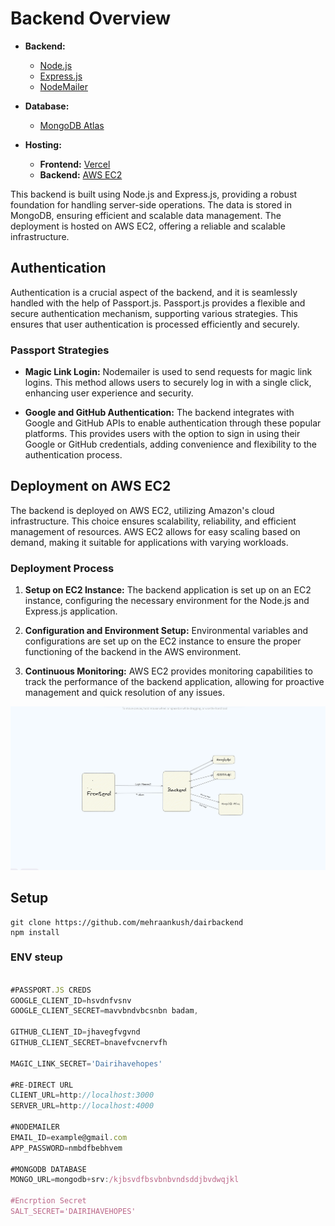 # Backend Overview

- **Backend:**
  - [Node.js](https://nodejs.org/)
  - [Express.js](https://expressjs.com/)
  - [NodeMailer](https://nodemailer.com/)

- **Database:**
  - [MongoDB Atlas](https://www.mongodb.com/)
  
- **Hosting:**
  - **Frontend:** [Vercel](https://dairfrontend-mehraankush.vercel.app/)
  - **Backend:** [AWS EC2](https://aws.amazon.com/ec2/)


This backend is built using Node.js and Express.js, providing a robust foundation for handling server-side operations. The data is stored in MongoDB, ensuring efficient and scalable data management. The deployment is hosted on AWS EC2, offering a reliable and scalable infrastructure.

## Authentication

Authentication is a crucial aspect of the backend, and it is seamlessly handled with the help of Passport.js. Passport.js provides a flexible and secure authentication mechanism, supporting various strategies. This ensures that user authentication is processed efficiently and securely.

### Passport Strategies

- **Magic Link Login:** Nodemailer is used to send requests for magic link logins. This method allows users to securely log in with a single click, enhancing user experience and security.

- **Google and GitHub Authentication:** The backend integrates with Google and GitHub APIs to enable authentication through these popular platforms. This provides users with the option to sign in using their Google or GitHub credentials, adding convenience and flexibility to the authentication process.

## Deployment on AWS EC2

The backend is deployed on AWS EC2, utilizing Amazon's cloud infrastructure. This choice ensures scalability, reliability, and efficient management of resources. AWS EC2 allows for easy scaling based on demand, making it suitable for applications with varying workloads.

### Deployment Process

1. **Setup on EC2 Instance:** The backend application is set up on an EC2 instance, configuring the necessary environment for the Node.js and Express.js application.

2. **Configuration and Environment Setup:** Environmental variables and configurations are set up on the EC2 instance to ensure the proper functioning of the backend in the AWS environment.

3. **Continuous Monitoring:** AWS EC2 provides monitoring capabilities to track the performance of the backend application, allowing for proactive management and quick resolution of any issues.

![Flow Chart](https://github.com/mehraankush/TypeScript/blob/main/dair/Screenshot%202023-12-21%20160226.png)

## Setup
```git
git clone https://github.com/mehraankush/dairbackend
npm install
```

### ENV steup
```javascript

#PASSPORT.JS CREDS 
GOOGLE_CLIENT_ID=hsvdnfvsnv
GOOGLE_CLIENT_SECRET=mavvbndvbcsnbn badam,

GITHUB_CLIENT_ID=jhavegfvgvnd
GITHUB_CLIENT_SECRET=bnavefvcnervfh

MAGIC_LINK_SECRET='Dairihavehopes'

#RE-DIRECT URL 
CLIENT_URL=http://localhost:3000
SERVER_URL=http://localhost:4000

#NODEMAILER
EMAIL_ID=example@gmail.com
APP_PASSWORD=nmbdfbebhvem

#MONGODB DATABASE
MONGO_URL=mongodb+srv:/kjbsvdfbsvbnbvndsddjbvdwqjkl

#Encrption Secret
SALT_SECRET='DAIRIHAVEHOPES'
```
